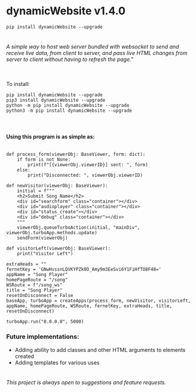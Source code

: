 # dynamicWebsite v1.4.0

```pip install dynamicWebsite --upgrade```

###### <br>A simple way to host web server bundled with websocket to send and receive live data, from client to server, and pass live HTML changes from server to client without having to refresh the page."

<br>To install: 
```
pip install dynamicWebsite --upgrade
pip3 install dynamicWebsite --upgrade
python -m pip install dynamicWebsite --upgrade
python3 -m pip install dynamicWebsite --upgrade
```


#### <br><br>Using this program is as simple as:
```

def process_form(viewerObj: BaseViewer, form: dict):
    if form is not None:
        print(f"[{viewerObj.viewerID}] sent: ", form)
    else:
        print("Disconnected: ", viewerObj.viewerID)

def newVisitor(viewerObj: BaseViewer):
    initial = f"""
    <h2>Submit Song Name</h2>
    <div id="searchform" class="container"></div>
    <div id="audioplayer" class="container"></div>    
    <div id="status_create"></div>
    <div id="debug" class="container"></div>
    """
    viewerObj.queueTurboAction(initial, "mainDiv", viewerObj.turboApp.methods.update)
    sendForm(viewerObj)
    
def visitorLeft(viewerObj: BaseViewer):
    print("Visitor Left")

extraHeads = ""
fernetKey = 'GNwHvssnLQVKYPZk0D_Amy9m3EeSvi6Y1FiHfTO8F48='
appName = "Song Player"
homePageRoute = "/song"
WSRoute = f"/song_ws"
title = "Song Player"
resetOnDisconnect = False
baseApp, turboApp = createApps(process_form, newVisitor, visitorLeft, appName, homePageRoute, WSRoute, fernetKey, extraHeads, title, resetOnDisconnect)

turboApp.run("0.0.0.0", 5000)
```


### Future implementations:
* Adding ability to add classes and other HTML arguments to elements created
* Adding templates for various uses


###### <br>This project is always open to suggestions and feature requests.

